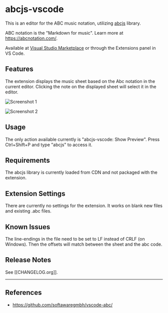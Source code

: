 # abcjs-vscode

This is an editor for the ABC music notation, utilizing [abcjs](https://abcjs.net/) library.

ABC notation is the "Markdown for music". Learn more at https://abcnotation.com/.

Available at [Visual Studio Marketplace](https://marketplace.visualstudio.com/items?itemName=alensiljak.abcjs-vscode) or through the Extensions panel in VS Code.

## Features

The extension displays the music sheet based on the Abc notation in the current editor.
Clicking the note on the displayed sheet will select it in the editor.

![Screenshot 1](https://imgur.com/v5y0qVB.png)

![Screenshot 2](https://imgur.com/HMILUbe.png)

## Usage

The only action available currently is "abcjs-vscode: Show Preview".
Press Ctrl+Shift+P and type "abcjs" to access it.

## Requirements

The abcjs library is currently loaded from CDN and not packaged with the extension.

## Extension Settings

There are currently no settings for the extension. It works on blank new files and existing .abc files.

<!--
Include if your extension adds any VS Code settings through the `contributes.configuration` extension point.

For example:

This extension contributes the following settings:

* `myExtension.enable`: enable/disable this extension
* `myExtension.thing`: set to `blah` to do something
-->

## Known Issues

The line-endings in the file need to be set to LF instead of CRLF (on Windows). Then the offsets will match between the sheet and the abc code.

## Release Notes

See [[CHANGELOG.org]].

--------------------------------------------------------------------------------------------------


## References

- https://github.com/softawaregmbh/vscode-abc/

<!--
Documentation:

- [vscode API](https://code.visualstudio.com/api)
- [Samples](https://github.com/Microsoft/vscode-extension-samples)
- Editor
  - [Custom Editor](https://code.visualstudio.com/api/extension-guides/custom-editors)
  - [Editing sample](https://github.com/microsoft/vscode-extension-samples/blob/master/document-editing-sample/src/extension.ts#L8-L20)
  - [Show Offset extension](https://github.com/ramya-rao-a/show-offset/blob/master/src/extension.ts)
- [Text Document Show Options](https://code.visualstudio.com/api/references/vscode-api#TextDocumentShowOptions)
- [Syntax](https://code.visualstudio.com/api/language-extensions/syntax-highlight-guide)
- [Publishing](https://code.visualstudio.com/api/working-with-extensions/publishing-extension)

-->
